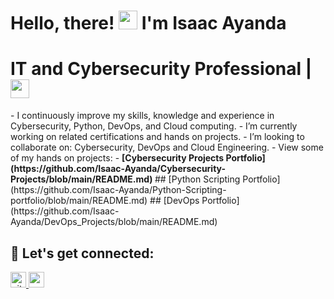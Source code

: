 <h1>Hello, there!  <img src="https://raw.githubusercontent.com/MartinHeinz/MartinHeinz/master/wave.gif" width="30"> I'm Isaac Ayanda</h1>

<h1>IT and Cybersecurity Professional | <img src="https://media.giphy.com/media/WUlplcMpOCEmTGBtBW/giphy.gif" width="30"> </h1>
- I continuously improve my skills, knowledge and experience in Cybersecurity, Python, DevOps, and Cloud computing.
- I’m currently working on related certifications and hands on projects.
- I’m looking to collaborate on: Cybersecurity, DevOps and Cloud Engineering.
- View some of my hands on projects:
- <b>[Cybersecurity Projects Portfolio](https://github.com/Isaac-Ayanda/Cybersecurity-Projects/blob/main/README.md) </b>
## [Python Scripting Portfolio](https://github.com/Isaac-Ayanda/Python-Scripting-portfolio/blob/main/README.md)
## [DevOps Portfolio](https://github.com/Isaac-Ayanda/DevOps_Projects/blob/main/README.md)

<!-- <img src="https://user-images.githubusercontent.com/64049432/203648913-38af64b1-2761-4a04-919d-aeb567935a47.gif" border-radius="5px" width="95%" height="600px"> -->

## 🤝 Let's get connected:

<p align="left">
 <a href="https://github.com/Isaac-Ayanda" target="_blank">
<img src=https://img.shields.io/badge/github-%2324292e.svg?&style=for-the-badge&logo=github&logoColor=white alt=github" height=25/>
  <a href="https://www.linkedin.com/in/isaacayanda/"><img src="https://img.shields.io/badge/linkedin-%230077B5.svg?&style=for-the-badge&logo=linkedin&logoColor=white" height=25> </a>

</p>


